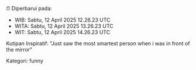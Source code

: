 ⏰ Diperbarui pada:
- WIB: Sabtu, 12 April 2025 12.26.23 UTC
- WITA: Sabtu, 12 April 2025 13.26.23 UTC
- WIT: Sabtu, 12 April 2025 14.26.23 UTC

Kutipan Inspiratif:
"Just saw the most smartest person when i was in front of the mirror"


Kategori: funny

